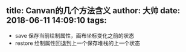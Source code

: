 title: Canvan的几个方法含义
author: 大帅
date: 2018-06-11 14:09:10
tags:
---
- save
		保存当前绘制属性，画布坐标变化之前的状态
- restore
		绘制属性回退到上一个保存堆栈的上一个状态